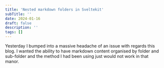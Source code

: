```yaml
---
title: 'Nested markdown folders in Sveltekit'
subTitle: ''
date: 2024-01-16
draft: false
description: ''
tags: []
---
```


Yesterday I bumped into a massive headache of an issue with regards this blog. I wanted the ability to have markdown content organised by folder and sub-folder and the method I had been using just would not work in that manor.
